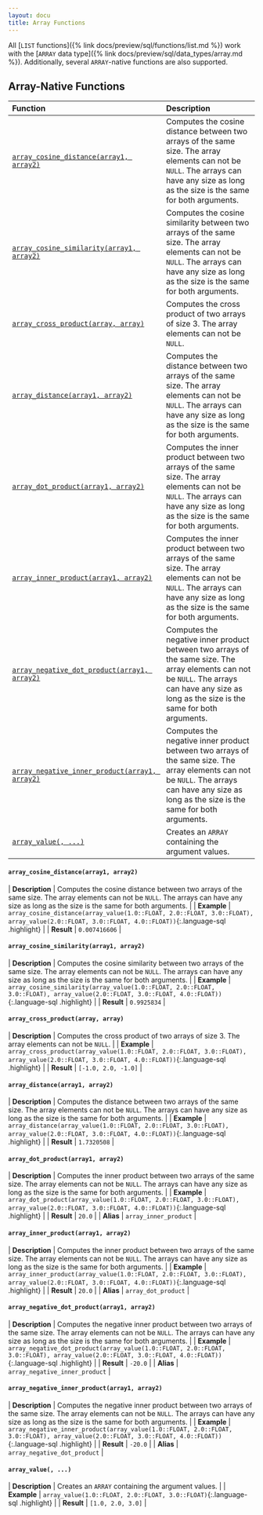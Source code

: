 ```yaml
---
layout: docu
title: Array Functions
---
```


<!-- markdownlint-disable MD001 -->

All [`LIST` functions]({% link docs/preview/sql/functions/list.md %}) work with the [`ARRAY` data type]({% link docs/preview/sql/data_types/array.md %}). Additionally, several `ARRAY`-native functions are also supported.

## Array-Native Functions
<!-- Start of section generated by scripts/generate_sql_function_docs.py; categories: [array] -->
<!-- markdownlint-disable MD056 -->

| Function | Description |
|:--|:-------|
| [`array_cosine_distance(array1, array2)`](#array_cosine_distancearray1-array2) | Computes the cosine distance between two arrays of the same size. The array elements can not be `NULL`. The arrays can have any size as long as the size is the same for both arguments. |
| [`array_cosine_similarity(array1, array2)`](#array_cosine_similarityarray1-array2) | Computes the cosine similarity between two arrays of the same size. The array elements can not be `NULL`. The arrays can have any size as long as the size is the same for both arguments. |
| [`array_cross_product(array, array)`](#array_cross_productarray-array) | Computes the cross product of two arrays of size 3. The array elements can not be `NULL`. |
| [`array_distance(array1, array2)`](#array_distancearray1-array2) | Computes the distance between two arrays of the same size. The array elements can not be `NULL`. The arrays can have any size as long as the size is the same for both arguments. |
| [`array_dot_product(array1, array2)`](#array_dot_productarray1-array2) | Computes the inner product between two arrays of the same size. The array elements can not be `NULL`. The arrays can have any size as long as the size is the same for both arguments. |
| [`array_inner_product(array1, array2)`](#array_inner_productarray1-array2) | Computes the inner product between two arrays of the same size. The array elements can not be `NULL`. The arrays can have any size as long as the size is the same for both arguments. |
| [`array_negative_dot_product(array1, array2)`](#array_negative_dot_productarray1-array2) | Computes the negative inner product between two arrays of the same size. The array elements can not be `NULL`. The arrays can have any size as long as the size is the same for both arguments. |
| [`array_negative_inner_product(array1, array2)`](#array_negative_inner_productarray1-array2) | Computes the negative inner product between two arrays of the same size. The array elements can not be `NULL`. The arrays can have any size as long as the size is the same for both arguments. |
| [`array_value(, ...)`](#array_value-) | Creates an `ARRAY` containing the argument values. |

<!-- markdownlint-enable MD056 -->

#### `array_cosine_distance(array1, array2)`

<div class="nostroke_table"></div>

| **Description** | Computes the cosine distance between two arrays of the same size. The array elements can not be `NULL`. The arrays can have any size as long as the size is the same for both arguments. |
| **Example** | `array_cosine_distance(array_value(1.0::FLOAT, 2.0::FLOAT, 3.0::FLOAT), array_value(2.0::FLOAT, 3.0::FLOAT, 4.0::FLOAT))`{:.language-sql .highlight} |
| **Result** | `0.007416606` |

#### `array_cosine_similarity(array1, array2)`

<div class="nostroke_table"></div>

| **Description** | Computes the cosine similarity between two arrays of the same size. The array elements can not be `NULL`. The arrays can have any size as long as the size is the same for both arguments. |
| **Example** | `array_cosine_similarity(array_value(1.0::FLOAT, 2.0::FLOAT, 3.0::FLOAT), array_value(2.0::FLOAT, 3.0::FLOAT, 4.0::FLOAT))`{:.language-sql .highlight} |
| **Result** | `0.9925834` |

#### `array_cross_product(array, array)`

<div class="nostroke_table"></div>

| **Description** | Computes the cross product of two arrays of size 3. The array elements can not be `NULL`. |
| **Example** | `array_cross_product(array_value(1.0::FLOAT, 2.0::FLOAT, 3.0::FLOAT), array_value(2.0::FLOAT, 3.0::FLOAT, 4.0::FLOAT))`{:.language-sql .highlight} |
| **Result** | `[-1.0, 2.0, -1.0]` |

#### `array_distance(array1, array2)`

<div class="nostroke_table"></div>

| **Description** | Computes the distance between two arrays of the same size. The array elements can not be `NULL`. The arrays can have any size as long as the size is the same for both arguments. |
| **Example** | `array_distance(array_value(1.0::FLOAT, 2.0::FLOAT, 3.0::FLOAT), array_value(2.0::FLOAT, 3.0::FLOAT, 4.0::FLOAT))`{:.language-sql .highlight} |
| **Result** | `1.7320508` |

#### `array_dot_product(array1, array2)`

<div class="nostroke_table"></div>

| **Description** | Computes the inner product between two arrays of the same size. The array elements can not be `NULL`. The arrays can have any size as long as the size is the same for both arguments. |
| **Example** | `array_dot_product(array_value(1.0::FLOAT, 2.0::FLOAT, 3.0::FLOAT), array_value(2.0::FLOAT, 3.0::FLOAT, 4.0::FLOAT))`{:.language-sql .highlight} |
| **Result** | `20.0` |
| **Alias** | `array_inner_product` |

#### `array_inner_product(array1, array2)`

<div class="nostroke_table"></div>

| **Description** | Computes the inner product between two arrays of the same size. The array elements can not be `NULL`. The arrays can have any size as long as the size is the same for both arguments. |
| **Example** | `array_inner_product(array_value(1.0::FLOAT, 2.0::FLOAT, 3.0::FLOAT), array_value(2.0::FLOAT, 3.0::FLOAT, 4.0::FLOAT))`{:.language-sql .highlight} |
| **Result** | `20.0` |
| **Alias** | `array_dot_product` |

#### `array_negative_dot_product(array1, array2)`

<div class="nostroke_table"></div>

| **Description** | Computes the negative inner product between two arrays of the same size. The array elements can not be `NULL`. The arrays can have any size as long as the size is the same for both arguments. |
| **Example** | `array_negative_dot_product(array_value(1.0::FLOAT, 2.0::FLOAT, 3.0::FLOAT), array_value(2.0::FLOAT, 3.0::FLOAT, 4.0::FLOAT))`{:.language-sql .highlight} |
| **Result** | `-20.0` |
| **Alias** | `array_negative_inner_product` |

#### `array_negative_inner_product(array1, array2)`

<div class="nostroke_table"></div>

| **Description** | Computes the negative inner product between two arrays of the same size. The array elements can not be `NULL`. The arrays can have any size as long as the size is the same for both arguments. |
| **Example** | `array_negative_inner_product(array_value(1.0::FLOAT, 2.0::FLOAT, 3.0::FLOAT), array_value(2.0::FLOAT, 3.0::FLOAT, 4.0::FLOAT))`{:.language-sql .highlight} |
| **Result** | `-20.0` |
| **Alias** | `array_negative_dot_product` |

#### `array_value(, ...)`

<div class="nostroke_table"></div>

| **Description** | Creates an `ARRAY` containing the argument values. |
| **Example** | `array_value(1.0::FLOAT, 2.0::FLOAT, 3.0::FLOAT)`{:.language-sql .highlight} |
| **Result** | `[1.0, 2.0, 3.0]` |

<!-- End of section generated by scripts/generate_sql_function_docs.py -->
